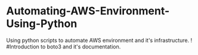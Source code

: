 # Automating-AWS-Environment-Using-Python
Using python scripts to automate AWS environment and it's infrastructure. !
#Introduction to boto3 and it's documentation.
